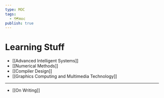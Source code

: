 ```yaml
---
type: MOC
tags:
  - 🗺️moc
publish: true
---
```


# Learning Stuff
- [[Advanced Intelligent Systems]]
- [[Numerical Methods]]
- [[Compiler Design]]
- [[Graphics Computing and Multimedia Technology]]

---
- [[On Writing]]